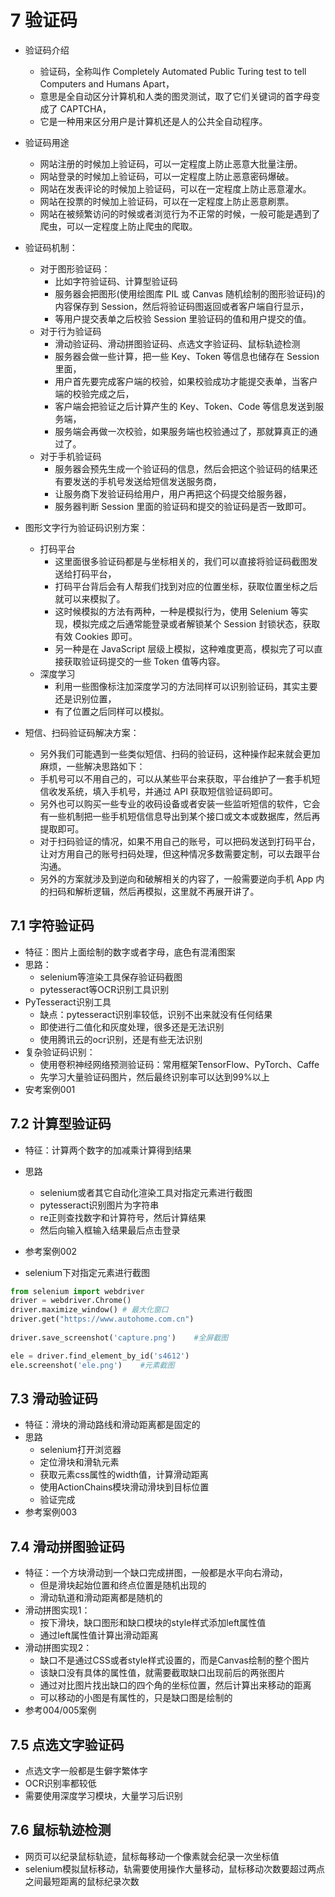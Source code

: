 # 7 验证码
- 验证码介绍
    - 验证码，全称叫作 Completely Automated Public Turing test to tell Computers and Humans Apart，
    - 意思是全自动区分计算机和人类的图灵测试，取了它们关键词的首字母变成了 CAPTCHA，
    - 它是一种用来区分用户是计算机还是人的公共全自动程序。

- 验证码用途
    - 网站注册的时候加上验证码，可以一定程度上防止恶意大批量注册。
    - 网站登录的时候加上验证码，可以一定程度上防止恶意密码爆破。
    - 网站在发表评论的时候加上验证码，可以在一定程度上防止恶意灌水。
    - 网站在投票的时候加上验证码，可以在一定程度上防止恶意刷票。
    - 网站在被频繁访问的时候或者浏览行为不正常的时候，一般可能是遇到了爬虫，可以一定程度上防止爬虫的爬取。

- 验证码机制：
    - 对于图形验证码：
        - 比如字符验证码、计算型验证码
        - 服务器会把图形(使用绘图库 PIL 或 Canvas 随机绘制的图形验证码)的内容保存到 Session，然后将验证码图返回或者客户端自行显示，
        - 等用户提交表单之后校验 Session 里验证码的值和用户提交的值。
    - 对于行为验证码
        - 滑动验证码、滑动拼图验证码、点选文字验证码、鼠标轨迹检测
        - 服务器会做一些计算，把一些 Key、Token 等信息也储存在 Session 里面，
        - 用户首先要完成客户端的校验，如果校验成功才能提交表单，当客户端的校验完成之后，
        - 客户端会把验证之后计算产生的 Key、Token、Code 等信息发送到服务端，
        - 服务端会再做一次校验，如果服务端也校验通过了，那就算真正的通过了。
    - 对于手机验证码
        - 服务器会预先生成一个验证码的信息，然后会把这个验证码的结果还有要发送的手机号发送给短信发送服务商，
        - 让服务商下发验证码给用户，用户再把这个码提交给服务器，
        - 服务器判断 Session 里面的验证码和提交的验证码是否一致即可。

- 图形文字行为验证码识别方案：
    - 打码平台
        - 这里面很多验证码都是与坐标相关的，我们可以直接将验证码截图发送给打码平台，
        - 打码平台背后会有人帮我们找到对应的位置坐标，获取位置坐标之后就可以来模拟了。
        - 这时候模拟的方法有两种，一种是模拟行为，使用 Selenium 等实现，模拟完成之后通常能登录或者解锁某个 Session 封锁状态，获取有效 Cookies 即可。
        - 另一种是在 JavaScript 层级上模拟，这种难度更高，模拟完了可以直接获取验证码提交的一些 Token 值等内容。
    - 深度学习
        - 利用一些图像标注加深度学习的方法同样可以识别验证码，其实主要还是识别位置，
        - 有了位置之后同样可以模拟。

- 短信、扫码验证码解决方案：
    - 另外我们可能遇到一些类似短信、扫码的验证码，这种操作起来就会更加麻烦，一些解决思路如下：
    - 手机号可以不用自己的，可以从某些平台来获取，平台维护了一套手机短信收发系统，填入手机号，并通过 API 获取短信验证码即可。
    - 另外也可以购买一些专业的收码设备或者安装一些监听短信的软件，它会有一些机制把一些手机短信信息导出到某个接口或文本或数据库，然后再提取即可。
    - 对于扫码验证的情况，如果不用自己的账号，可以把码发送到打码平台，让对方用自己的账号扫码处理，但这种情况多数需要定制，可以去跟平台沟通。
    - 另外的方案就涉及到逆向和破解相关的内容了，一般需要逆向手机 App 内的扫码和解析逻辑，然后再模拟，这里就不再展开讲了。


## 7.1 字符验证码
- 特征：图片上面绘制的数字或者字母，底色有混淆图案
- 思路：
    - selenium等渲染工具保存验证码截图
    - pytesseract等OCR识别工具识别
- PyTesseract识别工具
    - 缺点：pytesseract识别率较低，识别不出来就没有任何结果
    - 即使进行二值化和灰度处理，很多还是无法识别
    - 使用腾讯云的ocr识别，还是有些无法识别
- 复杂验证码识别：
    - 使用卷积神经网络预测验证码：常用框架TensorFlow、PyTorch、Caffe
    - 先学习大量验证码图片，然后最终识别率可以达到99%以上
- 安考案例001

## 7.2 计算型验证码
- 特征：计算两个数字的加减乘计算得到结果
- 思路
    - selenium或者其它自动化渲染工具对指定元素进行截图
    - pytesseract识别图片为字符串
    - re正则查找数字和计算符号，然后计算结果
    - 然后向输入框输入结果最后点击登录
- 参考案例002

- selenium下对指定元素进行截图
```python
from selenium import webdriver
driver = webdriver.Chrome()
driver.maximize_window() # 最大化窗口
driver.get("https://www.autohome.com.cn")
 
driver.save_screenshot('capture.png')    #全屏截图

ele = driver.find_element_by_id('s4612')
ele.screenshot('ele.png')    #元素截图
```

## 7.3 滑动验证码
- 特征：滑块的滑动路线和滑动距离都是固定的
- 思路
    - selenium打开浏览器
    - 定位滑块和滑轨元素
    - 获取元素css属性的width值，计算滑动距离
    - 使用ActionChains模块滑动滑块到目标位置
    - 验证完成
- 参考案例003

## 7.4 滑动拼图验证码
- 特征：一个方块滑动到一个缺口完成拼图，一般都是水平向右滑动，
    - 但是滑块起始位置和终点位置是随机出现的
    - 滑动轨道和滑动距离都是随机的
- 滑动拼图实现1：
    - 按下滑块，缺口图形和缺口模块的style样式添加left属性值
    - 通过left属性值计算出滑动距离
- 滑动拼图实现2：
    - 缺口不是通过CSS或者style样式设置的，而是Canvas绘制的整个图片
    - 该缺口没有具体的属性值，就需要截取缺口出现前后的两张图片
    - 通过对比图片找出缺口的四个角的坐标位置，然后计算出来移动的距离
    - 可以移动的小图是有属性的，只是缺口图是绘制的
- 参考004/005案例

## 7.5 点选文字验证码
- 点选文字一般都是生僻字繁体字
- OCR识别率都较低
- 需要使用深度学习模块，大量学习后识别

## 7.6 鼠标轨迹检测
- 网页可以纪录鼠标轨迹，鼠标每移动一个像素就会纪录一次坐标值
- selenium模拟鼠标移动，轨需要使用操作大量移动，鼠标移动次数要超过两点之间最短距离的鼠标纪录次数


